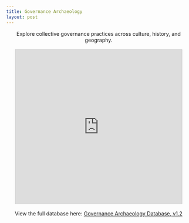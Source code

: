 ```yaml
---
title: Governance Archaeology
layout: post
---
```


<center>
Explore collective governance practices across culture, history, and geography. 
<br>
<br>
<iframe class="airtable-embed" src="https://airtable.com/embed/appvYlkHheYBuvDdR/shr8haoQTU1Vdu6u8?backgroundColor=gray&viewControls=on" frameborder="0" onmousewheel="" width="90%" height="420" style="background: transparent; border: 1px solid #ccc;"></iframe>
<br>
<br>
View the full database here: <a href="https://airtable.com/appvYlkHheYBuvDdR/shrPD4OrKdIMAfgwP">Governance Archaeology Database, v1.2</a>
</center>
